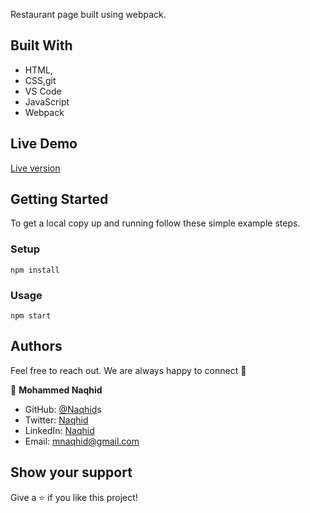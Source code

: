 Restaurant page built  using webpack.


## Built With

- HTML,
- CSS,git
- VS Code
- JavaScript
- Webpack

## Live Demo

<a href= "https://compassionate-wilson-0f3841.netlify.app/" target="_blank">Live version</a>

## Getting Started

To get a local copy up and running follow these simple example steps.

### Setup

```
npm install
```

### Usage

```
npm start
```

## Authors

Feel free to reach out. We are always happy to connect :slightly_smiling_face:

👤 **Mohammed Naqhid**

- GitHub: [@Naqhid](https://github.com/Naqhid)s
- Twitter: [Naqhid](https://twitter.com/naqhid)
- LinkedIn: [Naqhid](https://www.linkedin.com/in/mohammed-naqhid-ab3080189/)
- Email: mnaqhid@gmail.com

## Show your support

Give a ⭐️ if you like this project!
